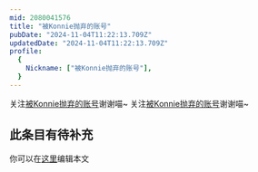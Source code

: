 ```yaml
---
mid: 2080041576
title: "被Konnie抛弃的账号"
pubDate: "2024-11-04T11:22:13.709Z"
updatedDate: "2024-11-04T11:22:13.709Z"
profile:
  {
    Nickname: ["被Konnie抛弃的账号"],
  }
---
```


关注[被Konnie抛弃的账号](https://space.bilibili.com/2080041576)谢谢喵~ 关注[被Konnie抛弃的账号](https://space.bilibili.com/2080041576)谢谢喵~

## 此条目有待补充
你可以在[这里](https://github.com/Yuhanawa/VTuber.ICU/edit/master/src/content/v/被Konnie抛弃的账号/index.md)编辑本文
